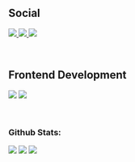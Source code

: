 ## Social
 <p>
  <a href="https://youtube.com/@IpodCraftYT" target="_blank">
    <img src="https://img.shields.io/youtube/channel/subscribers/UCidWHs7srSmkcl3nksIe6Cw?style=for-the-badge&logo=youtube&logoColor=%23FF0000&label=Suscriptores&labelColor=%23282828&color=%23FF0000">
  </a>
  <a href="https://www.twitch.tv/IpodCraftYT" target="_blank">
      <img src="https://img.shields.io/twitch/status/ipodcraftyt?style=for-the-badge&logo=twitch&logoColor=%239146FF&label=Twitch&labelColor=%23000000&color=%239146FF">
  </a>
  <a href="https://discord.gg/Guq6aGftyr" target="_blank">
     <img src="https://img.shields.io/discord/1117891111877349507?style=for-the-badge&logo=discord&logoColor=%237289da&label=Discord%20Server&labelColor=%231e2124&color=%237289da">
  </a>
</p>

<br>

## Frontend Development
<p>
  <img src="https://img.shields.io/badge/HTML5-E34F26?style=for-the-badge&logo=html5&logoColor=white">
  <img src="https://img.shields.io/badge/CSS3-1572B6?style=for-the-badge&logo=css3&logoColor=white">
</p>
<br>

### Github Stats:

<div style="display: inline;">
  <img src="https://github-readme-stats.vercel.app/api?username=NJMD13&show_icons=true&count_private=true&include_all_commits=true&hide_stars=true&title_color=00FFF3&text_color=4EB9FF&icon_color=0080FF&bg_color=00000000&border_color=12BCD6" />
  <img src="https://github-readme-stats.vercel.app/api/top-langs/?username=NJMD13&card_width=450em&title_color=0AF4ED&text_color=00FFF3&icon_color=0080FF&bg_color=00000000&border_color=12BCD6"/>
  <img src="https://github-readme-stats.vercel.app/api/top-langs/?username=anuraghazra&layout=compact"/>
</div>

